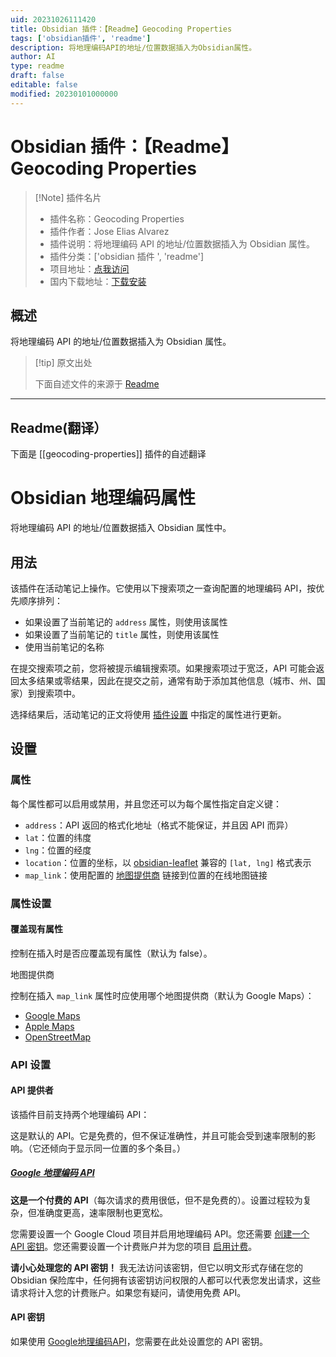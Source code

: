 ```yaml
---
uid: 20231026111420
title: Obsidian 插件：【Readme】Geocoding Properties
tags: ['obsidian插件', 'readme']
description: 将地理编码API的地址/位置数据插入为Obsidian属性。
author: AI
type: readme
draft: false
editable: false
modified: 20230101000000
---
```


# Obsidian 插件：【Readme】Geocoding Properties

> [!Note] 插件名片
> - 插件名称：Geocoding Properties
> - 插件作者：Jose Elias Alvarez
> - 插件说明：将地理编码 API 的地址/位置数据插入为 Obsidian 属性。
> - 插件分类：['obsidian 插件 ', 'readme']
> - 项目地址：[点我访问](https://github.com/jose-elias-alvarez/obsidian-geocoding-properties)
> - 国内下载地址：[下载安装](https://pkmer.cn/products/plugin/pluginMarket/?geocoding-properties)

## 概述

将地理编码 API 的地址/位置数据插入为 Obsidian 属性。

> [!tip] 原文出处
>
>下面自述文件的来源于 [Readme](https://ghproxy.net/https://raw.githubusercontent.com/jose-elias-alvarez/obsidian-geocoding-properties/master/README.md)

---

## Readme(翻译）

下面是 [[geocoding-properties]] 插件的自述翻译

# Obsidian 地理编码属性

将地理编码 API 的地址/位置数据插入 Obsidian 属性中。

## 用法

该插件在活动笔记上操作。它使用以下搜索项之一查询配置的地理编码 API，按优先顺序排列：

- 如果设置了当前笔记的 `address` 属性，则使用该属性
- 如果设置了当前笔记的 `title` 属性，则使用该属性
- 使用当前笔记的名称

在提交搜索项之前，您将被提示编辑搜索项。如果搜索项过于宽泛，API 可能会返回太多结果或零结果，因此在提交之前，通常有助于添加其他信息（城市、州、国家）到搜索项中。

选择结果后，活动笔记的正文将使用 [插件设置](#properties) 中指定的属性进行更新。

## 设置

### 属性

每个属性都可以启用或禁用，并且您还可以为每个属性指定自定义键：

- `address`：API 返回的格式化地址（格式不能保证，并且因 API 而异）
- `lat`：位置的纬度
- `lng`：位置的经度
- `location`：位置的坐标，以 [obsidian-leaflet](https://github.com/javalent/obsidian-leaflet) 兼容的 `[lat, lng]` 格式表示
- `map_link`：使用配置的 [地图提供商](#map-provider) 链接到位置的在线地图链接

### 属性设置

#### 覆盖现有属性

控制在插入时是否应覆盖现有属性（默认为 false）。

地图提供商

控制在插入 `map_link` 属性时应使用哪个地图提供商（默认为 Google Maps）：

- [Google Maps](https://www.google.com/maps)
- [Apple Maps](https://maps.apple.com)
- [OpenStreetMap](https://www.openstreetmap.org)

### API 设置

#### API 提供者

该插件目前支持两个地理编码 API：

这是默认的 API。它是免费的，但不保证准确性，并且可能会受到速率限制的影响。（它还倾向于显示同一位置的多个条目。）

##### [Google 地理编码 API](https://developers.google.com/maps/documentation/geocoding/overview)

**这是一个付费的 API**（每次请求的费用很低，但不是免费的）。设置过程较为复杂，但准确度更高，速率限制也更宽松。

您需要设置一个 Google Cloud 项目并启用地理编码 API。您还需要 [创建一个 API 密钥](https://developers.google.com/maps/documentation/geocoding/get-api-key)。您还需要设置一个计费账户并为您的项目 [启用计费](https://developers.google.com/maps/documentation/geocoding/get-api-key#premium-auth)。

**请小心处理您的 API 密钥！** 我无法访问该密钥，但它以明文形式存储在您的 Obsidian 保险库中，任何拥有该密钥访问权限的人都可以代表您发出请求，这些请求将计入您的计费账户。如果您有疑问，请使用免费 API。

#### API 密钥

如果使用 [Google地理编码API](#google-geocoding-api)，您需要在此处设置您的 API 密钥。

